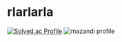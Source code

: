 # rlarlarla
[![Solved.ac Profile](http://mazassumnida.wtf/api/v2/generate_badge?boj=rlarlarla)](https://solved.ac/rlarlarla/)
![mazandi profile](http://mazandi.herokuapp.com/api?handle=rlarlarla&theme=warm)
